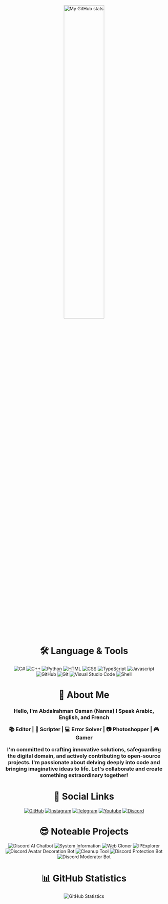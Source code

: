 <p align="center">
  <img src="https://imgur.com/6cLWPBE.gif" alt="My GitHub stats" style="width: 50%;" />
</p>

<div align="center"> <h1 align="center"> 🛠 Language & Tools </h1> </div>

<div align="center">
  <img src="https://imgur.com/KEjLMbm.png" alt="C#" />
  <img src="https://imgur.com/M7clnGu.png" alt="C++" />
  <img src="https://imgur.com/OVq7WwF.png" alt="Python" />
  <img src="https://imgur.com/3KvfKeH.png" alt="HTML" />
  <img src="https://imgur.com/JncbSGq.png" alt="CSS" />
  <img src="https://imgur.com/zw93EwM.png" alt="TypeScript" />
  <img src="https://imgur.com/J6J18Oq.png" alt="Javascript" />
  <img src="https://imgur.com/am2M8Sr.png " alt="GitHub" />
  <img src="https://imgur.com/23o6vBG.png" alt="Git" />
  <img src="https://imgur.com/5GBBmDh.png" alt="Visual Studio Code" />
  <img src="https://imgur.com/7RTXlBW.png" alt="Shell" />
</div>

<div align="center"> <h1 align="center"> 👋 About Me </h1> </div>

<div align="center"> <h3 align="center"> 
Hello, I'm Abdalrahman Osman (Nanna)
I Speak Arabic, English, and French

📚 Editor | 📜 Scripter | 💻 Error Solver | 📷 Photoshopper | 🎮 Gamer

I'm committed to crafting innovative solutions, safeguarding the digital domain, and actively contributing to open-source projects. I'm passionate about delving deeply into code and bringing imaginative ideas to life. Let's collaborate and create something extraordinary together!

</h3>

</div>

<div align="center"> <h1 align="center"> 🔗 Social Links </h1> </div>

<div align="center">
  <a href="https://github.com/AbdalrahmanNanna"><img src="https://imgur.com/3ODU5lj.png" alt="GitHub" /></a>
  <a href="https://www.instagram.com/abdo_osman74/"><img src="https://imgur.com/n2oyhCP.png" alt="Instagram" /></a>
  <a href="https://t.me/Nannadev"><img src="https://imgur.com/6Y6wmmg.png" alt="Telegram" /></a>
  <a href="https://www.youtube.com/@Nanna-Technology"><img src="https://imgur.com/uYQleGv.png" alt="Youtube" /></a>
  <a href="https://discord.gg/ab9NnhR2B4"><img src="https://imgur.com/Qcg8nxa.png" alt="Discord" /></a>
</div>

<div align="center"> <h1 align="center"> 😎 Noteable Projects </h1> </div>

<div align="center">
  <img src="https://github-readme-stats.vercel.app/api/pin/?username=wickstudio&repo=discord-ai-chatbot&bg_color=30,020614,cfb360&title_color=a5a5a5&text_color=a5a5a5)](https://github.com/wickstudio/discord-ai-chatbot" alt="Discord AI Chatbot" />
  <img src="https://github-readme-stats.vercel.app/api/pin/?username=wickstudio&repo=System-Information&bg_color=30,020614,cfb360&title_color=a5a5a5&text_color=a5a5a5)](https://github.com/wickstudio/System-Information" alt="System Information" />
  <img src="https://github-readme-stats.vercel.app/api/pin/?username=wickstudio&repo=Web-Cloner&bg_color=30,020614,cfb360&title_color=a5a5a5&text_color=a5a5a5" alt="Web Cloner" />
  <img src="https://github-readme-stats.vercel.app/api/pin/?username=wickstudio&repo=IPExplorer&bg_color=30,020614,cfb360&title_color=a5a5a5&text_color=a5a5a5" alt="IPExplorer" />
  <img src="https://github-readme-stats.vercel.app/api/pin/?username=wickstudio&repo=Discord-Avatar-Decoration-Bot&bg_color=30,020614,cfb360&title_color=a5a5a5&text_color=a5a5a5)](https://github.com/wickstudio/System-Information" alt="Discord Avatar Decoration Bot" />
  <img src="https://github-readme-stats.vercel.app/api/pin/?username=wickstudio&repo=cleanup-tool&bg_color=30,020614,cfb360&title_color=a5a5a5&text_color=a5a5a5" alt="Cleanup Tool" />
  <img src="https://github-readme-stats.vercel.app/api/pin/?username=wickstudio&repo=discord-protection-bot&bg_color=30,020614,cfb360&title_color=a5a5a5&text_color=a5a5a5)](https://github.com/wickstudio/discord-protection-bot" alt="Discord Protection Bot" />
  <img src="https://github-readme-stats.vercel.app/api/pin/?username=wickstudio&repo=discord-moderator-bot&bg_color=30,020614,cfb360&title_color=a5a5a5&text_color=a5a5a5)](https://github.com/wickstudio/discord-moderator-bot" alt="Discord Moderator Bot" />
</div>

<div align="center"> <h1 align="center"> 📊 GitHub Statistics </h1> </div>

<div align="center">
  <img src="https://github-readme-stats.vercel.app/api?username=AbdalrahmanOsman&show_icons=true&show=reviews,discussions_started,discussions_answered,prs_merged,prs_merged_percentage&bg_color=30,020614,cfb360&title_color=a5a5a5&text_color=a5a5a5" alt="GitHub Statistics" />
</div>
